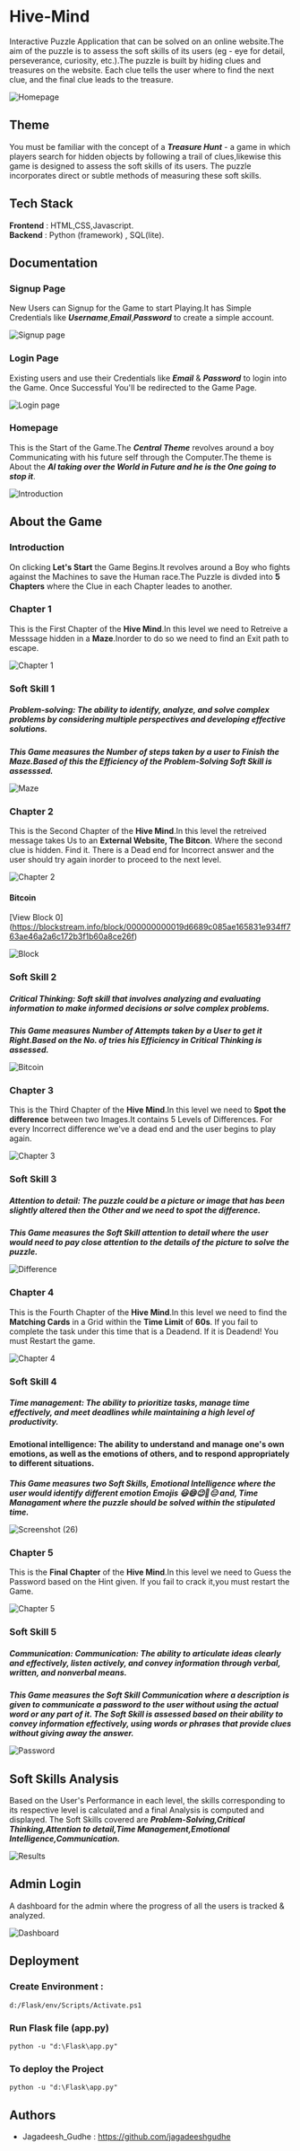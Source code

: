 # Hive-Mind
Interactive Puzzle Application that can be solved on an online website.The aim of the puzzle is to assess the soft skills of its users (eg - eye for detail, perseverance, curiosity, etc.).The puzzle is built by hiding clues and treasures on the website. Each clue tells the user where to find the next clue, and the final clue leads to the treasure.

![Homepage](https://user-images.githubusercontent.com/112609866/232922498-c22ddde1-e601-4c04-a7f9-0a613da09deb.png)


## Theme

You must be familiar with the concept of a ***Treasure Hunt*** - a game in which players search for hidden objects by following a trail of clues,likewise this game is designed to assess the soft skills of its users. 
The puzzle incorporates direct or subtle methods of measuring these soft skills. 



## Tech Stack

**Frontend** : HTML,CSS,Javascript.                               
**Backend** : Python (framework) , SQL(lite).



## Documentation

### Signup Page
New Users can Signup for the Game to start Playing.It has Simple Credentials like ***Username***,***Email***,***Password*** to create a simple account.

![Signup page](https://user-images.githubusercontent.com/112609866/232886566-4e08dfca-664f-49cd-82b5-88b4ed08709c.png)


### Login Page
Existing users and use their Credentials like ***Email*** & ***Password*** to login into the Game.
Once Successful You'll be redirected to the Game Page.

![Login page](https://user-images.githubusercontent.com/112609866/232887017-eeaea603-42cb-43ae-ba74-7fbdf1b3bb92.png)



### Homepage
This is the Start of the Game.The ***Central Theme*** revolves around a boy Communicating with his future self through the Computer.The theme is About the ***AI taking over the World in Future and he is the One going to stop it***.

![Introduction](https://user-images.githubusercontent.com/112609866/232887363-58e093c5-f889-48c2-8eae-993bfa46cc9d.png)



## About the Game


### Introduction
On clicking **Let's Start** the Game Begins.It revolves around a Boy who fights against the Machines to save the Human race.The Puzzle is divded into **5 Chapters** where the Clue in each Chapter leades to another.


### Chapter 1
This is the First Chapter of the **Hive Mind**.In this level we need to Retreive a Messsage hidden in a **Maze**.Inorder to do so we need to find an Exit path to escape.

![Chapter 1](https://user-images.githubusercontent.com/112609866/232888035-08e3b62b-66aa-4d64-973d-75248aa73c97.png)


### Soft Skill 1

##### Problem-solving: The ability to identify, analyze, and solve complex problems by considering multiple perspectives and developing effective solutions.

***This Game measures the Number of steps taken by a user to Finish the Maze.Based of this the Efficiency of the Problem-Solving Soft Skill is assesssed.***

![Maze](https://user-images.githubusercontent.com/112609866/232888318-304fc45f-8478-4e58-abad-d98ed90cf508.png)



### Chapter 2
This is the Second Chapter of the **Hive Mind**.In this level the retreived message takes Us to an **External Website, The Bitcon**. Where the second clue is hidden. Find it. There is a Dead end for Incorrect answer and the user should try again inorder to proceed to the next level.

![Chapter 2](https://user-images.githubusercontent.com/112609866/232888456-d41f4a64-da20-45fb-bc32-23490d089606.png)


#### Bitcoin 
[View Block 0] (https://blockstream.info/block/000000000019d6689c085ae165831e934ff763ae46a2a6c172b3f1b60a8ce26f)

![Block](https://user-images.githubusercontent.com/112609866/232888894-2f5514ee-50be-40ed-96f3-bd1f1c224e68.png)


### Soft Skill 2

##### Critical Thinking: Soft skill that involves analyzing and evaluating information to make informed decisions or solve complex problems.

***This Game measures Number of Attempts taken by a User to get it Right.Based on the No. of tries his Efficiency in Critical Thinking is assessed.***

![Bitcoin](https://user-images.githubusercontent.com/112609866/232889056-bf2c2cbb-9574-474c-af25-bcf719388cc8.png)



### Chapter 3
This is the Third Chapter of the **Hive Mind**.In this level we need to **Spot the difference** between two Images.It contains 5 Levels of Differences. For every Incorrect difference we've a dead end and the user begins to play again.

![Chapter 3](https://user-images.githubusercontent.com/112609866/232892448-56e2d5aa-e82e-42a4-92ae-68da39dc731c.png)


### Soft Skill 3

##### Attention to detail: The puzzle could be a picture or image that has been slightly altered then the Other and we need to spot the difference. 

***This Game measures the Soft Skill attention to detail where the user would need to pay close attention to the details of the picture to solve the puzzle.***

![Difference](https://user-images.githubusercontent.com/112609866/232893107-00295ceb-b51c-402a-9430-292f20adfd4e.png)



### Chapter 4  
This is the Fourth Chapter of the **Hive Mind**.In this level we need to find the **Matching Cards** in a Grid within the **Time Limit** of **60s**. If you fail to complete the task under this time that is a Deadend. If it is Deadend! You must Restart the game.

![Chapter 4](https://user-images.githubusercontent.com/112609866/232894704-c54b1f52-5683-40ba-83d5-6106335cd9f0.png)


### Soft Skill 4

##### Time management: The ability to prioritize tasks, manage time effectively, and meet deadlines while maintaining a high level of productivity.

#### Emotional intelligence: The ability to understand and manage one's own emotions, as well as the emotions of others, and to respond appropriately to different situations. 

***This Game measures two Soft Skills, Emotional Intelligence where the user would identify different emotion Emojis 😃😄😉🙂😑 and, Time Managament where the puzzle should be solved within the stipulated time.***

![Screenshot (26)](https://user-images.githubusercontent.com/112609866/232894860-58a7ebe9-bb11-45d5-bce8-e49ff4b579ab.png)



### Chapter 5
This is the **Final Chapter** of the **Hive Mind**.In this level we need to Guess the Password based on the Hint given. If you fail to crack it,you must restart the Game.

![Chapter 5](https://user-images.githubusercontent.com/112609866/232902881-0ab33326-be34-42c2-97ce-b9e7f6158217.png)


### Soft Skill 5

##### Communication: Communication: The ability to articulate ideas clearly and effectively, listen actively, and convey information through verbal, written, and nonverbal means. 

***This Game measures the Soft Skill Communication where a description is given to communicate a password to the user without using the actual word or any part of it. The Soft Skill is assessed based on their ability to convey information effectively, using words or phrases that provide clues without giving away the answer.***

![Password](https://user-images.githubusercontent.com/112609866/232903989-160a22cd-a95b-4b3b-8b44-ba7eb363a861.png)



## Soft Skills Analysis

Based on the User's Performance in each level, the skills corresponding to its respective level is calculated and a final Analysis is computed and displayed.
The Soft Skills covered are ***Problem-Solving,Critical Thinking,Attention to detail,Time Management,Emotional Intelligence,Communication.***

![Results](https://user-images.githubusercontent.com/112609866/232924574-89b3a588-061b-45d4-8c40-2a16063771f1.png)



## Admin Login

A dashboard for the admin where the progress of all the users is tracked & analyzed. 

![Dashboard](https://user-images.githubusercontent.com/112609866/232924815-a9637a66-e0b4-4de1-bbff-be13f9194d00.png)


## Deployment

### Create Environment : 
``` d:/Flask/env/Scripts/Activate.ps1 ```

### Run Flask file (app.py)
`python -u "d:\Flask\app.py"`

### To deploy the Project
`python -u "d:\Flask\app.py"`


## Authors

* Jagadeesh_Gudhe : https://github.com/jagadeeshgudhe
